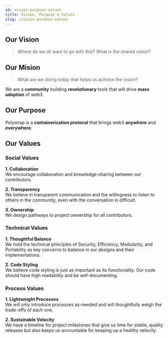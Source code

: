 ```yaml
---
id: vision-purpose-values
title: Vision, Purpose & Values
slug: /vision-purpose-values
---
```


## Our Vision

> Where do we all want to go with this? What is the shared vision?

## Our Mision 

> What are we doing today that helps us achieve the vision?

We are a **community** building **revolutionary** tools that will drive **mass adoption** of web3.

## Our Purpose

Polywrap is a **containerization protocol** that brings web3 **anywhere** and **everywhere**.

## Our Values

### Social Values

**1. Collaboration**  
We encourage collaboration and knowledge-sharing between our contributors.

**2. Transparency**  
We believe in transparent communication and the willingness to listen to others in the community, even with the conversation is difficult.

**3. Ownership**  
We design pathways to project ownership for all contributors.

### Technical Values

**1. Thoughtful Balance**  
We hold the technical principles of Security, Efficiency, Modularity, and Portability as key concerns to balance in our designs and their implementations.

**2. Code Styling**  
We believe code styling is just as important as its functionality. Our code should have high readability and be self-documenting.

### Process Values

**1. Lightweight Processes**  
We will only introduce processes as-needed and will thoughtfully weigh the trade-offs of each one.

**2. Sustainable Velocity**  
We have a timeline for project milestones that give us time for stable, quality releases but also keeps us accountable for keeping up a healthy velocity.
